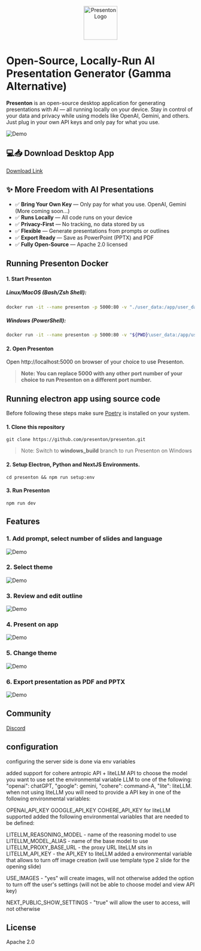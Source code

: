 <p align="center">
  <img src="readme_assets/images/presenton-logo.png" height="90" alt="Presenton Logo" />
</p>

# Open-Source, Locally-Run AI Presentation Generator (Gamma Alternative)


**Presenton** is an open-source desktop application for generating presentations with AI — all running locally on your device. Stay in control of your data and privacy while using models like OpenAI, Gemini, and others. Just plug in your own API keys and only pay for what you use.

![Demo](readme_assets/demo.gif)

## 💻📥 Download Desktop App
[Download Link](https://presenton.ai/download)


## ✨ More Freedom with AI Presentations

* ✅ **Bring Your Own Key** — Only pay for what you use. OpenAI, Gemini (More coming soon...)
* ✅ **Runs Locally** — All code runs on your device
* ✅ **Privacy-First** — No tracking, no data stored by us
* ✅ **Flexible** — Generate presentations from prompts or outlines
* ✅ **Export Ready** — Save as PowerPoint (PPTX) and PDF
* ✅ **Fully Open-Source** — Apache 2.0 licensed

## Running Presenton Docker

#### 1. Start Presenton

##### Linux/MacOS (Bash/Zsh Shell):
```bash
docker run -it --name presenton -p 5000:80 -v "./user_data:/app/user_data" ghcr.io/presenton/presenton:latest
```

##### Windows (PowerShell):
```bash
docker run -it --name presenton -p 5000:80 -v "${PWD}\user_data:/app/user_data" ghcr.io/presenton/presenton:latest
```

#### 2. Open Presenton
Open http://localhost:5000 on browser of your choice to use Presenton.

> **Note: You can replace 5000 with any other port number of your choice to run Presenton on a different port number.**

## Running electron app using source code

Before following these steps make sure [Poetry](https://python-poetry.org/docs/) is installed on your system.

#### 1. Clone this repository
```git clone https://github.com/presenton/presenton.git```

> Note: Switch to **windows_build** branch to run Presenton on Windows

#### 2. Setup Electron, Python and NextJS Environments.
```cd presenton && npm run setup:env```

#### 3. Run Presenton
```npm run dev```


## Features

### 1. Add prompt, select number of slides and language
![Demo](readme_assets/images/prompting.png)

### 2. Select theme
![Demo](readme_assets/images/select-theme.png)

### 3. Review and edit outline
![Demo](readme_assets/images/outline.png)

### 4. Present on app
![Demo](readme_assets/images/present.png)

### 5. Change theme
![Demo](readme_assets/images/change-theme.png)

### 6. Export presentation as PDF and PPTX
![Demo](readme_assets/images/export-presentation.png)

## Community
[Discord](https://discord.gg/VR89exqQ)

## configuration

configuring the server side is done via env variables

added support for cohere antropic API + liteLLM API
to choose the model you want to use set the environmental variable LLM to one of the following: "openai": chatGPT, "google": gemini, "cohere": command-A, "lite": liteLLM.
when not using liteLLM you will need to provide a API key in one of the following environmental variables:

OPENAI_API_KEY
GOOGLE_API_KEY
COHERE_API_KEY
for liteLLM supported added the following environmental variables that are needed to be defined:

LITELLM_REASONING_MODEL - name of the reasoning model to use
LITELLM_MODEL_ALIAS - name of the base model to use
LITELLM_PROXY_BASE_URL - the proxy URL liteLLM sits in
LITELLM_API_KEY - the API_KEY to liteLLM
added a environmental variable that allows to turn off image creation (will use template type 2 slide for the opening slide)

USE_IMAGES - "yes" will create images, will not otherwise
added the option to turn off the user's settings (will not be able to choose model and view API key)

NEXT_PUBLIC_SHOW_SETTINGS - "true" will allow the user to access, will not otherwise

## License

Apache 2.0


